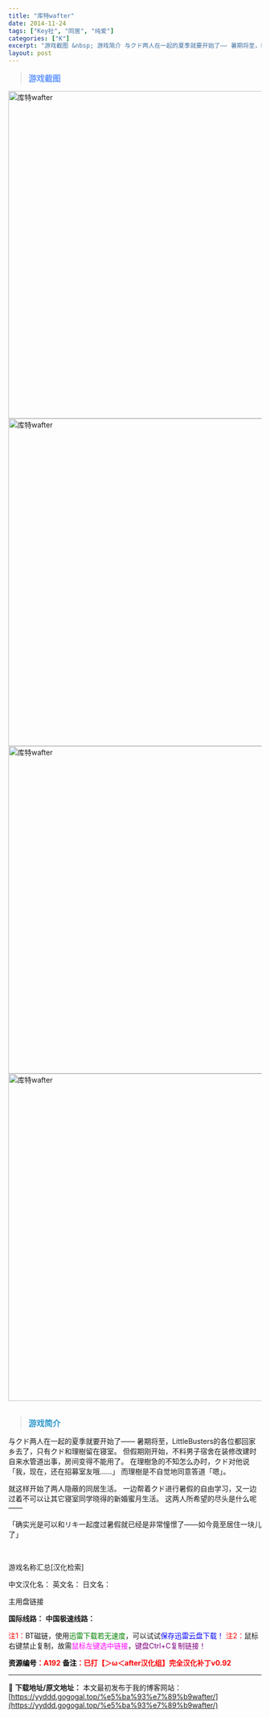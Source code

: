 ```yaml
---
title: "库特wafter"
date: 2014-11-24
tags: ["Key社", "同居", "纯爱"]
categories: ["K"]
excerpt: "游戏截图 &nbsp; 游戏简介 与クド两人在一起的夏季就要开始了—— 暑期将至，LittleBusters的各位都回家乡去了，只有クド和理樹留在寝室。 但假期刚开始，不料男子宿舍在装修改建时自来水管道出事，房间变得不能用了。 在理樹急的不知怎么办时，クド对他说「我，现在，还在招募室友哦……」 而理&hellip;"
layout: post
---
```


<div>
<blockquote><b><span style="font-size: 12pt; color: #6699ff;">游戏截图</span></b></blockquote>
<div><img title="点击放大" src="https://yyddd.gogogal.top/wp-content/uploads/2025/04/20250430_6811e4ef88de9.webp" alt="库特wafter" width="650" /></div>
<div><img title="点击放大" src="https://yyddd.gogogal.top/wp-content/uploads/2025/04/20250430_6811e4f13ee8c.webp" alt="库特wafter" width="650" /></div>
<div><img title="点击放大" src="https://yyddd.gogogal.top/wp-content/uploads/2025/04/20250430_6811e4f2b151a.webp" alt="库特wafter" width="650" /></div>
<div><img title="点击放大" src="https://yyddd.gogogal.top/wp-content/uploads/2025/04/20250430_6811e4f4cd095.webp" alt="库特wafter" width="650" /></div>
&nbsp;
<blockquote><b><span style="font-size: 12pt; color: #3399cc;">游戏简介</span></b></blockquote>
<div>与クド两人在一起的夏季就要开始了——
暑期将至，LittleBusters的各位都回家乡去了，只有クド和理樹留在寝室。
但假期刚开始，不料男子宿舍在装修改建时自来水管道出事，房间变得不能用了。
在理樹急的不知怎么办时，クド对他说「我，现在，还在招募室友哦……」
而理樹是不自觉地同意答道「嗯」。

就这样开始了两人隐蔽的同居生活。
一边帮着クド进行暑假的自由学习，又一边过着不可以让其它寝室同学晓得的新婚蜜月生活。
这两人所希望的尽头是什么呢——

「确实光是可以和リキ一起度过暑假就已经是非常憧憬了——如今竟至居住一块儿了」</div>
&nbsp;

游戏名称汇总[汉化检索]

中文汉化名：
英文名：
日文名：
</div>
<div class="panel panel-primary">
<div class="panel-heading">主用盘链接</div>
<div class="panel-body">

<b>国际线路：</b>
<b>中国极速线路：</b>


<span style="color: #ff0000;">注1：</span>BT磁链，使用<span style="color: #008000;">迅雷下载若无速度</span>，可以试试<span style="color: #0000ff;">保存迅雷云盘下载！</span>
<span style="color: #ff0000;">注2：</span>鼠标右键禁止复制，故需<span style="color: #ff00ff;">鼠标左键选中链接</span>，<span style="color: #800080;">键盘Ctrl+C复制链接！</span>

</div>
<div class="panel-footer"><span style="color: #ff0000;"><b><span style="color: #000000;">资源编号</span>：A192</b></span>
<span style="color: #ff0000;"><b><span style="color: #000000;">备注</span>：已打【＞ω＜after汉化组】完全汉化补丁v0.92</b></span></div>
</div>

---
📖 **下载地址/原文地址：** 本文最初发布于我的博客网站：[https://yyddd.gogogal.top/%e5%ba%93%e7%89%b9wafter/](https://yyddd.gogogal.top/%e5%ba%93%e7%89%b9wafter/)
